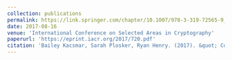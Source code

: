 ```yaml
---
collection: publications
permalink: https://link.springer.com/chapter/10.1007/978-3-319-72565-9_6
date: 2017-08-16
venue: 'International Conference on Selected Areas in Cryptography'
paperurl: 'https://eprint.iacr.org/2017/720.pdf'
citation: 'Bailey Kacsmar, Sarah Plosker, Ryan Henry. (2017). &quot; Computing Low-Weight Discrete Logarithms .&quot; <i>International Conference on Selected Areas in Cryptography</i>.'
---
```


